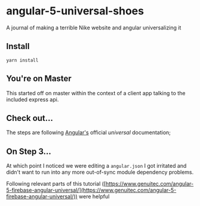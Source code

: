 # angular-5-universal-shoes
A journal of making a terrible Nike website and angular universalizing it

## Install
`yarn install`

## You're on Master
This started off on master within the context of a client app talking to the included express api.

## Check out...
The steps are following [Angular's](https://angular.io/guide/universal) official *universal* documentation;

## On Step 3...
At which point I noticed we were editing a `angular.json` I got irritated and didn't want to run into any more out-of-sync module dependency problems.

Following relevant parts of this tutorial ([https://www.genuitec.com/angular-5-firebase-angular-universal/](https://www.genuitec.com/angular-5-firebase-angular-universal/)) were helpful 
